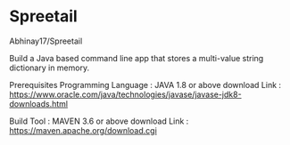 # Spreetail
Abhinay17/Spreetail

Build a Java based command line app that stores a multi-value string dictionary in memory.

Prerequisites
  Programming Language : JAVA 1.8 or above
  download Link : https://www.oracle.com/java/technologies/javase/javase-jdk8-downloads.html
  
  Build Tool : MAVEN 3.6 or above
  download Link : https://maven.apache.org/download.cgi
